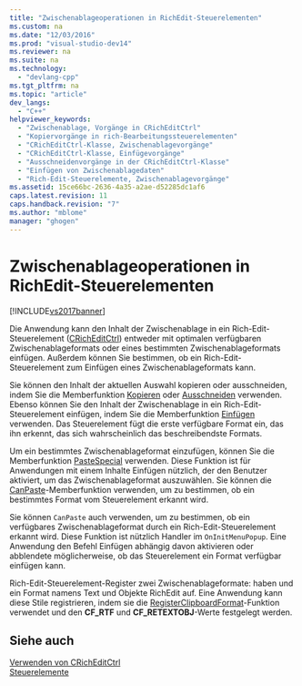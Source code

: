 ```yaml
---
title: "Zwischenablageoperationen in RichEdit-Steuerelementen"
ms.custom: na
ms.date: "12/03/2016"
ms.prod: "visual-studio-dev14"
ms.reviewer: na
ms.suite: na
ms.technology: 
  - "devlang-cpp"
ms.tgt_pltfrm: na
ms.topic: "article"
dev_langs: 
  - "C++"
helpviewer_keywords: 
  - "Zwischenablage, Vorgänge in CRichEditCtrl"
  - "Kopiervorgänge in rich-Bearbeitungssteuerelementen"
  - "CRichEditCtrl-Klasse, Zwischenablagevorgänge"
  - "CRichEditCtrl-Klasse, Einfügevorgänge"
  - "Ausschneidenvorgänge in der CRichEditCtrl-Klasse"
  - "Einfügen von Zwischenablagedaten"
  - "Rich-Edit-Steuerelemente, Zwischenablagevorgänge"
ms.assetid: 15ce66bc-2636-4a35-a2ae-d52285dc1af6
caps.latest.revision: 11
caps.handback.revision: "7"
ms.author: "mblome"
manager: "ghogen"
---
```

# Zwischenablageoperationen in RichEdit-Steuerelementen
[!INCLUDE[vs2017banner](../assembler/inline/includes/vs2017banner.md)]

Die Anwendung kann den Inhalt der Zwischenablage in ein Rich\-Edit\-Steuerelement \([CRichEditCtrl](../mfc/reference/cricheditctrl-class.md)\) entweder mit optimalen verfügbaren Zwischenablageformats oder eines bestimmten Zwischenablageformats einfügen.  Außerdem können Sie bestimmen, ob ein Rich\-Edit\-Steuerelement zum Einfügen eines Zwischenablageformats kann.  
  
 Sie können den Inhalt der aktuellen Auswahl kopieren oder ausschneiden, indem Sie die Memberfunktion [Kopieren](../Topic/CRichEditCtrl::Copy.md) oder [Ausschneiden](../Topic/CRichEditCtrl::Cut.md) verwenden.  Ebenso können Sie den Inhalt der Zwischenablage in ein Rich\-Edit\-Steuerelement einfügen, indem Sie die Memberfunktion [Einfügen](../Topic/CRichEditCtrl::Paste.md) verwenden.  Das Steuerelement fügt die erste verfügbare Format ein, das ihn erkennt, das sich wahrscheinlich das beschreibendste Formats.  
  
 Um ein bestimmtes Zwischenablageformat einzufügen, können Sie die Memberfunktion [PasteSpecial](../Topic/CRichEditCtrl::PasteSpecial.md) verwenden.  Diese Funktion ist für Anwendungen mit einem Inhalte Einfügen nützlich, der den Benutzer aktiviert, um das Zwischenablageformat auszuwählen.  Sie können die [CanPaste](../Topic/CRichEditCtrl::CanPaste.md)\-Memberfunktion verwenden, um zu bestimmen, ob ein bestimmtes Format vom Steuerelement erkannt wird.  
  
 Sie können `CanPaste` auch verwenden, um zu bestimmen, ob ein verfügbares Zwischenablageformat durch ein Rich\-Edit\-Steuerelement erkannt wird.  Diese Funktion ist nützlich Handler im `OnInitMenuPopup`.  Eine Anwendung den Befehl Einfügen abhängig davon aktivieren oder abblendete möglicherweise, ob das Steuerelement ein Format verfügbar einfügen kann.  
  
 Rich\-Edit\-Steuerelement\-Register zwei Zwischenablageformate: haben und ein Format namens Text und Objekte RichEdit auf.  Eine Anwendung kann diese Stile registrieren, indem sie die [RegisterClipboardFormat](http://msdn.microsoft.com/library/windows/desktop/ms649049)\-Funktion verwendet und den **CF\_RTF** und **CF\_RETEXTOBJ**\-Werte festgelegt werden.  
  
## Siehe auch  
 [Verwenden von CRichEditCtrl](../mfc/using-cricheditctrl.md)   
 [Steuerelemente](../mfc/controls-mfc.md)